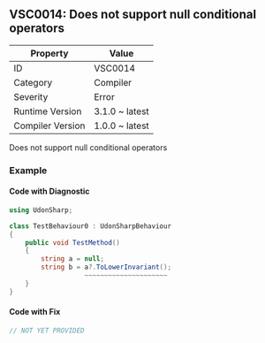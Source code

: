 ## VSC0014: Does not support null conditional operators

| Property         | Value          | 
| ---------------- | -------------- | 
| ID               | VSC0014        | 
| Category         | Compiler       | 
| Severity         | Error          | 
| Runtime Version  | 3.1.0 ~ latest | 
| Compiler Version | 1.0.0 ~ latest | 

Does not support null conditional operators  

### Example

#### Code with Diagnostic


```csharp
using UdonSharp;

class TestBehaviour0 : UdonSharpBehaviour
{
    public void TestMethod()
    {
        string a = null;
        string b = a?.ToLowerInvariant();
                   ~~~~~~~~~~~~~~~~~~~~~
    }
}
```

#### Code with Fix


```csharp
// NOT YET PROVIDED
```


